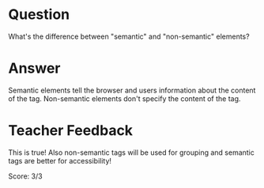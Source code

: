 # Question
What's the difference between "semantic" and "non-semantic" elements?

# Answer
Semantic elements tell the browser and users information about the content of the tag. Non-semantic elements don't specify the content of the tag.

# Teacher Feedback

This is true! Also non-semantic tags will be used for grouping and semantic tags are better for accessibility!

Score: 3/3